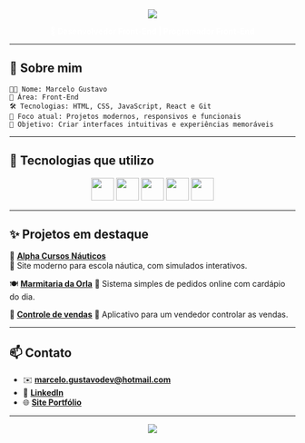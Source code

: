 
<div align="center">
  <img src="https://capsule-render.vercel.app/api?type=waving&color=0f0f0f&height=200&section=header&text=Marcelo%20Gustavo&fontColor=ffffff&fontSize=40&animation=twinkling" />
</div>

<p align="center">
  <strong style="color: white;">🚀 Desenvolvedor Front-End | Programador Front-End</strong>
</p>

---

## 🧠 Sobre mim

```
🧑‍💻 Nome: Marcelo Gustavo
🎯 Área: Front-End
🛠️ Tecnologias: HTML, CSS, JavaScript, React e Git
📌 Foco atual: Projetos modernos, responsivos e funcionais
🚀 Objetivo: Criar interfaces intuitivas e experiências memoráveis
```

---

## 🔧 Tecnologias que utilizo

<p align="center">
  <img src="https://cdn.jsdelivr.net/gh/devicons/devicon/icons/html5/html5-original.svg" height="40" />
  <img src="https://cdn.jsdelivr.net/gh/devicons/devicon/icons/css3/css3-original.svg" height="40" />
  <img src="https://cdn.jsdelivr.net/gh/devicons/devicon/icons/javascript/javascript-original.svg" height="40" />
  <img src="https://cdn.jsdelivr.net/gh/devicons/devicon/icons/react/react-original.svg" height="40" />
  <img src="https://cdn.jsdelivr.net/gh/devicons/devicon/icons/git/git-original.svg" height="40" />
</p>

---


## ✨ Projetos em destaque

📌 [**Alpha Cursos Náuticos**](https://www.alphaetn.com.br)  
🧭 Site moderno para escola náutica, com simulados interativos.

🍽️ [**Marmitaria da Orla**](https://cellor18.github.io/marmitaria/)
🍛 Sistema simples de pedidos online com cardápio do dia.

🚤 [**Controle de vendas**](https://cellor18.github.io/controle-de-vendas/)
📱 Aplicativo para um vendedor controlar as vendas.

---

## 📫 Contato

- ✉️ **marcelo.gustavodev@hotmail.com**
- 💼 [**LinkedIn**](linkedin.com/in/marcelo-gustavo-santos)
- 🌐 [**Site Portfólio**](https://www.alphaetn.com.br)

---

<div align="center">
  <img src="https://capsule-render.vercel.app/api?type=waving&color=0f0f0f&height=120&section=footer" />
</div>
